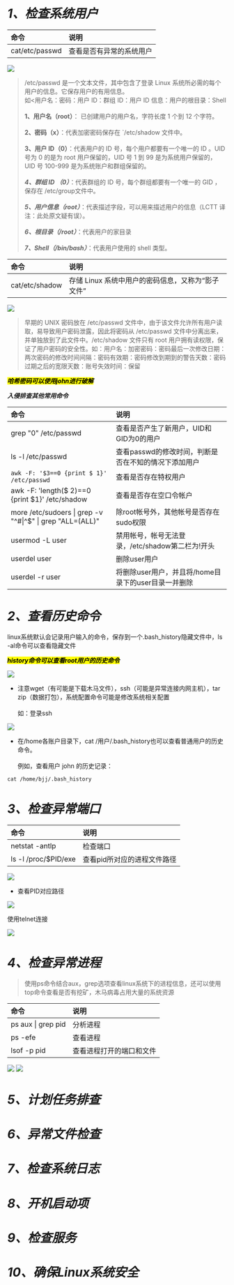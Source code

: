 # ***1、检查系统用户***

|**命令**|**说明**|
|:--|:--|
|cat/etc/passwd|查看是否有异常的系统用户|

![](https://pic.imgdb.cn/item/66e99749f21886ccc0522368.png)
>/etc/passwd 是一个文本文件，其中包含了登录 Linux 系统所必需的每个用户的信息。它保存用户的有用信息。<br>如<用户名：密码：用户 ID：群组 ID：用户 ID 信息：用户的根目录：Shell<br><br>
**1、用户名（root）**： 已创建用户的用户名，字符长度 1 个到 12 个字符。<br><br>
**2、密码（x）**：代表加密密码保存在 `/etc/shadow 文件中。<br><br>
**3、用户 ID（0）**：代表用户的 ID 号，每个用户都要有一个唯一的 ID 。UID 号为 0 的是为 root 用户保留的，UID 号 1 到 99 是为系统用户保留的，UID 号 100-999 是为系统账户和群组保留的。<br><br>
***4、群组 ID （0）***：代表群组的 ID 号，每个群组都要有一个唯一的 GID ，保存在 /etc/group文件中。<br><br>
***5、用户信息（root）***：代表描述字段，可以用来描述用户的信息（LCTT 译注：此处原文疑有误）。<br><br>
***6、根目录（/root）***：代表用户的家目录<br><br>
***7、Shell（/bin/bash）***：代表用户使用的 shell 类型。

|**命令**|**说明**|
|:--|:--|
|cat/etc/shadow|存储 Linux 系统中用户的密码信息，又称为“影子文件”|

![](https://pic.imgdb.cn/item/66e998dbf21886ccc053b971.png)
>早期的 UNIX 密码放在 /etc/passwd 文件中，由于该文件允许所有用户读取，易导致用户密码泄露，因此将密码从 /etc/passwd 文件中分离出来，并单独放到了此文件中。/etc/shadow 文件只有 root 用户拥有读权限，保证了用户密码的安全性。如：用户名：加密密码：密码最后一次修改日期：两次密码的修改时间间隔：密码有效期：密码修改到期到的警告天数：密码过期之后的宽限天数：账号失效时间：保留

<mark>***哈希密码可以使用john进行破解***</mark>

***入侵排查其他常用命令***

|**命令**|**说明**|
|:--|:--|
|grep "0" /etc/passwd|查看是否产生了新用户，UID和GID为0的用户|
|ls -l /etc/passwd|查看passwd的修改时间，判断是否在不知的情况下添加用户|
|```awk -F: '$3==0 {print $ 1}' /etc/passwd```|查看是否存在特权用户|
|awk -F: 'length($ 2)==0 {print $1}' /etc/shadow|查看是否存在空口令帐户|
|more /etc/sudoers &#124; grep -v "^#&#124;^$" &#124; grep "ALL=(ALL)"|除root帐号外，其他帐号是否存在sudo权限|
|usermod -L user|禁用帐号，帐号无法登录，/etc/shadow第二栏为!开头|
|userdel user|删除user用户|
|userdel -r user|将删除user用户，并且将/home目录下的user目录一并删除|

# ***2、查看历史命令***
linux系统默认会记录用户输入的命令，保存到一个.bash_history隐藏文件中，ls -al命令可以查看隐藏文件<br>

<mark>***history命令可以查看root用户的历史命令***</mark><br>

![](https://pic.imgdb.cn/item/66e9a0e3f21886ccc0638087.png)

- 注意wget（有可能是下载木马文件），ssh（可能是异常连接内网主机），tar zip（数据打包），系统配置命令可能是修改系统相关配置
<br><br>如：登录ssh

![](https://pic.imgdb.cn/item/66e9a0acf21886ccc0634822.png)

- 在/home各账户目录下，cat /用户/.bash_history也可以查看普通用户的历史命令。<br><br>例如，查看用户 john 的历史记录：
```shell
cat /home/bjj/.bash_history
```
# ***3、检查异常端口***

|**命令**|**说明**|
|:--|:--|
|netstat -antlp|检查端口|
|ls -l /proc/$PID/exe|查看pid所对应的进程文件路径|

![](https://pic.imgdb.cn/item/66e9a2bcf21886ccc0654955.png)

- 查看PID对应路径

![](https://pic.imgdb.cn/item/66e9a337f21886ccc065c5f5.png)

使用telnet连接

![](https://pic.imgdb.cn/item/66e9a8dbf21886ccc06d8bbb.png)

# ***4、检查异常进程***

>使用ps命令结合aux，grep选项查看linux系统下的进程信息，还可以使用top命令查看是否有挖矿，木马病毒占用大量的系统资源

|**命令**|**说明**|
|:--|:--|
|ps aux &#124; grep pid|分析进程|
|ps -efe|查看进程|
|lsof -p pid|查看进程打开的端口和文件|

![](https://pic.imgdb.cn/item/66e9aadaf21886ccc072a431.png)
![](https://pic.imgdb.cn/item/66e9ab15f21886ccc0736d3f.png)

# ***5、计划任务排查***

# ***6、异常文件检查***

# ***7、检查系统日志***

# ***8、开机启动项***

# ***9、检查服务***

# ***10、确保Linux系统安全***

